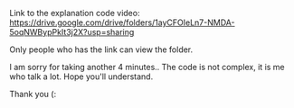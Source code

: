 Link to the explanation code video:
https://drive.google.com/drive/folders/1ayCFOIeLn7-NMDA-5oqNWBypPkIt3j2X?usp=sharing

Only people who has the link can view the folder. 

I am sorry for taking another 4 minutes.. The code is not complex, it is me who talk a lot. Hope you'll understand.

Thank you (: